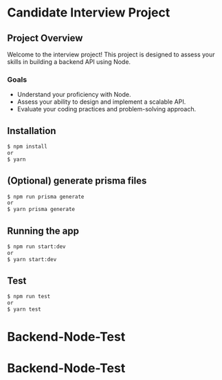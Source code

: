 # Candidate Interview Project

## Project Overview

Welcome to the interview project! This project is designed to assess your skills in building a backend API using Node.

### Goals

- Understand your proficiency with Node.
- Assess your ability to design and implement a scalable API.
- Evaluate your coding practices and problem-solving approach.

## Installation

```bash
$ npm install
or
$ yarn
```

## (Optional) generate prisma files

```bash
$ npm run prisma generate
or
$ yarn prisma generate

```

## Running the app

```bash
$ npm run start:dev
or
$ yarn start:dev
```

## Test

```bash
$ npm run test
or
$ yarn test
```
# Backend-Node-Test
# Backend-Node-Test
